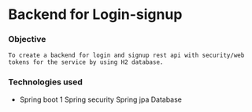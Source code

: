 # Backend for Login-signup
### Objective
    To create a backend for login and signup rest api with security/web tokens for the service by using H2 database.
### Technologies used
* Spring boot 1
    Spring security
    Spring jpa
    Database
 
